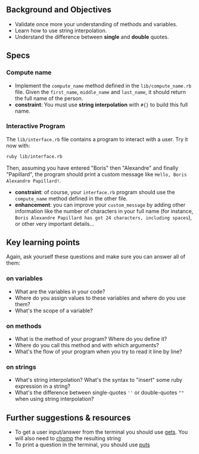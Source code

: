 ## Background and Objectives

- Validate once more your understanding of methods and variables.
- Learn how to use string interpolation.
- Understand the difference between **single** and **double** quotes.

## Specs

### Compute name

- Implement the `compute_name` method defined in the `lib/compute_name.rb` file. Given the `first_name`, `middle_name` and `last_name`, it should return the full name of the person.
- **constraint**: You must use **string interpolation** with `#{}` to build this full name.

### Interactive Program

The `lib/interface.rb` file contains a program to interact with a user. Try it now with:

```bash
ruby lib/interface.rb
```

Then, assuming you have entered "Boris" then "Alexandre" and finally "Papillard", the program should print a custom message like `Hello, Boris Alexandre Papillard!`.

* **constraint**: of course, your `interface.rb` program should use the `compute_name` method defined in the other file.
* **enhancement**: you can improve your `custom_message` by adding other information like the number of characters in your full name (for instance, `Boris Alexandre Papillard has got 24 characters, including spaces`), or other very important details...

## Key learning points

Again, ask yourself these questions and make sure you can answer all of them:

### on variables

* What are the variables in your code?
* Where do you assign values to these variables and where do you use them?
* What's the scope of a variable?

### on methods

* What is the method of your program? Where do you define it?
* Where do you call this method and with which arguments?
* What's the flow of your program when you try to read it line by line?

### on strings

* What's string interpolation? What's the syntax to "insert" some ruby expression in a string?
* What's the difference between single-quotes `''` or double-quotes `""` when using string interpolation?

## Further suggestions & resources

* To get a user input/answer from the terminal you should use [gets](http://www.ruby-doc.org/docs/Tutorial/part_02/user_input.html). You will also need to [chomp](https://ruby-doc.org/core-2.4.1/String.html#method-i-chomp) the resulting string
* To print a question in the terminal, you should use [puts](http://www.ruby-doc.org/core-2.4.1/IO.html#method-i-puts)
